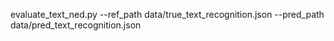 evaluate_text_ned.py --ref_path data/true_text_recognition.json --pred_path data/pred_text_recognition.json